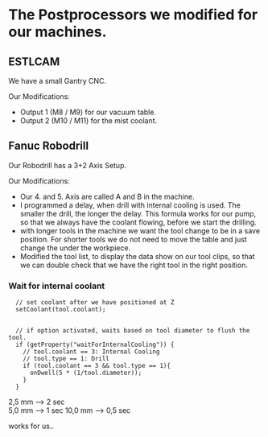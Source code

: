 # The Postprocessors we modified for our machines. 


## ESTLCAM

We have a small Gantry CNC. 

Our Modifications: 
- Output 1 (M8 / M9) for our vacuum table.
- Output 2 (M10 / M11) for the mist coolant.



## Fanuc Robodrill

Our Robodrill has a 3+2 Axis Setup. 

Our Modifications: 
- Our 4. and 5. Axis are called A and B in the machine.
- I programmed a delay, when drill with internal cooling is used. The smaller the drill, the longer the delay. This formula works for our pump, so that we always have the coolant flowing, before we  start the drilling.
- with longer tools in the machine we want the tool change to be in a save position. For shorter tools we do not need to move the table and just change the under the workpiece.
- Modified the tool list, to display the data show on our tool clips, so that we can double check that we have the right tool in the right position. 

### Wait for internal coolant


```
  // set coolant after we have positioned at Z
  setCoolant(tool.coolant);
  

  // if option activated, waits based on tool diameter to flush the tool. 
  if (getProperty("waitForInternalCooling")) {
    // tool.coolant == 3: Internal Cooling
    // tool.type == 1: Drill
    if (tool.coolant == 3 && tool.type == 1){
      onDwell(5 * (1/tool.diameter));
    }
  }
```

2,5  mm --> 2 sec  
5,0  mm --> 1 sec 
10,0 mm --> 0,5 sec

works for us.. 
